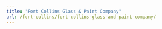 ```yaml
---
title: "Fort Collins Glass & Paint Company"
url: /fort-collins/fort-collins-glass-and-paint-company/
---
```

